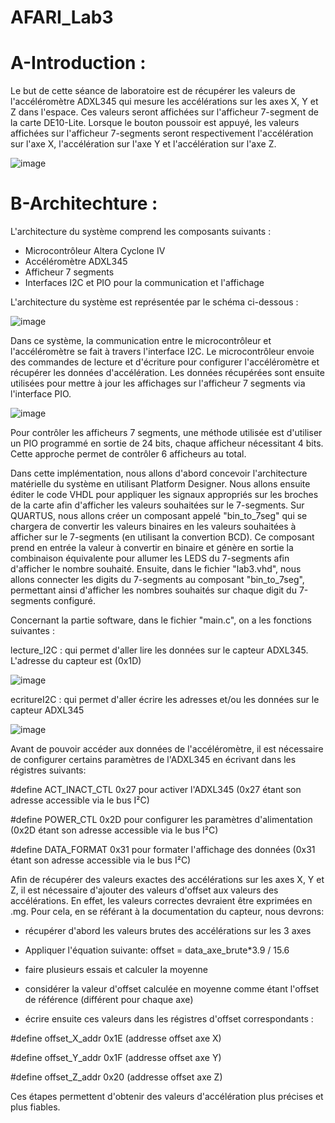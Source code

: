 # AFARI_Lab3

# A-Introduction :

Le but de cette séance de laboratoire est de récupérer les valeurs de l'accéléromètre ADXL345 qui mesure les accélérations sur les axes X, Y et Z dans l'espace. Ces valeurs seront affichées sur l'afficheur 7-segment de la carte DE10-Lite. Lorsque le bouton poussoir est appuyé, les valeurs affichées sur l'afficheur 7-segments seront respectivement l'accélération sur l'axe X, l'accélération sur l'axe Y et l'accélération sur l'axe Z.

![image](https://user-images.githubusercontent.com/121948245/213670538-dca6e627-c7ad-40e1-aa34-d5a9ee76c351.png)

# B-Architechture :

L'architecture du système comprend les composants suivants :

- Microcontrôleur Altera Cyclone IV
- Accéléromètre ADXL345
- Afficheur 7 segments
- Interfaces I2C et PIO pour la communication et l'affichage

L'architecture du système est représentée par le schéma ci-dessous :

![image](https://user-images.githubusercontent.com/121948245/213670611-3511e8fd-874e-4072-91b2-124336ad57b7.png)

Dans ce système, la communication entre le microcontrôleur et l'accéléromètre se fait à travers l'interface I2C. Le microcontrôleur envoie des commandes de lecture et d'écriture pour configurer l'accéléromètre et récupérer les données d'accélération. Les données récupérées sont ensuite utilisées pour mettre à jour les affichages sur l'afficheur 7 segments via l'interface PIO.

![image](https://user-images.githubusercontent.com/121948245/213673064-764ef6c2-6264-4014-930e-96c581a78694.png)

Pour contrôler les afficheurs 7 segments, une méthode utilisée est d'utiliser un PIO programmé en sortie de 24 bits, chaque afficheur nécessitant 4 bits. Cette approche permet de contrôler 6 afficheurs au total.

Dans cette implémentation, nous allons d'abord concevoir l'architecture matérielle du système en utilisant Platform Designer. Nous allons ensuite éditer le code VHDL pour appliquer les signaux appropriés sur les broches de la carte afin d'afficher les valeurs souhaitées sur le 7-segments. Sur QUARTUS, nous allons créer un composant appelé "bin_to_7seg" qui se chargera de convertir les valeurs binaires en les valeurs souhaitées à afficher sur le 7-segments (en utilisant la convertion BCD). Ce composant prend en entrée la valeur à convertir en binaire et génère en sortie la combinaison équivalente pour allumer les LEDS du 7-segments afin d'afficher le nombre souhaité. Ensuite, dans le fichier "lab3.vhd", nous allons connecter les digits du 7-segments au composant "bin_to_7seg", permettant ainsi d'afficher les nombres souhaités sur chaque digit du 7-segments configuré. 

Concernant la partie software, dans le fichier "main.c", on a les fonctions suivantes :

lecture_I2C : qui permet d'aller lire les données sur le capteur ADXL345. L'adresse du capteur est (0x1D)

![image](https://user-images.githubusercontent.com/121948245/213673720-8a657793-ccfb-43ef-97dc-7c83627caffe.png)

ecritureI2C : qui permet d'aller écrire les adresses et/ou les données sur le capteur ADXL345

![image](https://user-images.githubusercontent.com/121948245/213673771-9343993a-b882-4145-a034-7767e022ab34.png)

Avant de pouvoir accéder aux données de l'accéléromètre, il est nécessaire de configurer certains paramètres de l'ADXL345 en écrivant dans les régistres suivants:

#define ACT_INACT_CTL 0x27 pour activer l'ADXL345 (0x27 étant son adresse accessible via le bus I²C)

#define POWER_CTL 0x2D pour configurer les paramètres d'alimentation (0x2D étant son adresse accessible via le bus I²C)

#define DATA_FORMAT 0x31 pour formater l'affichage des données (0x31 étant son adresse accessible via le bus I²C)

Afin de récupérer des valeurs exactes des accélérations sur les axes X, Y et Z, il est nécessaire d'ajouter des valeurs d'offset aux valeurs des accélérations. En effet, les valeurs correctes devraient être exprimées en .mg. Pour cela, en se référant à la documentation du capteur, nous devrons:

- récupérer d'abord les valeurs brutes des accélérations sur les 3 axes

- Appliquer l'équation suivante:
offset = data_axe_brute*3.9 / 15.6

- faire plusieurs essais et calculer la moyenne

- considérer la valeur d'offset calculée en moyenne comme étant l'offset de référence (différent pour chaque axe)

- écrire ensuite ces valeurs dans les régistres d'offset correspondants :

#define offset_X_addr 0x1E (addresse offset axe X)

#define offset_Y_addr 0x1F (addresse offset axe Y)

#define offset_Z_addr 0x20 (addresse offset axe Z)

Ces étapes permettent d'obtenir des valeurs d'accélération plus précises et plus fiables.

